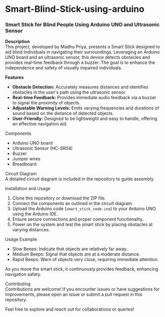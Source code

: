 # Smart-Blind-Stick-using-arduino

### Smart Stick for Blind People Using Arduino UNO and Ultrasonic Sensor

**Description**  
This project, developed by Madhu Priya, presents a Smart Stick designed to aid blind individuals in navigating their surroundings. Leveraging an Arduino UNO board and an ultrasonic sensor, this device detects obstacles and provides real-time feedback through a buzzer. The goal is to enhance the independence and safety of visually impaired individuals.

**Features**  
- **Obstacle Detection:** Accurately measures distances and identifies obstacles in the user's path using the ultrasonic sensor.
- **Real-time Feedback:** Provides immediate audio feedback via a buzzer to signal the proximity of objects.
- **Adjustable Warning Levels:** Emits varying frequencies and durations of sound based on the distance of detected objects.
- **User-Friendly:** Designed to be lightweight and easy to handle, offering an effective navigation aid.

Components 
- Arduino UNO board
- Ultrasonic Sensor (HC-SR04)
- Buzzer
- Jumper wires
- Breadboard
  

Circuit Diagram  
A detailed circuit diagram is included in the repository to guide assembly.

Installation and Usage  
1. Clone this repository or download the ZIP file.
2. Connect the components as outlined in the circuit diagram.
3. Upload the Arduino code (`smart_stick_code.ino`) to your Arduino UNO using the Arduino IDE.
4. Ensure secure connections and proper component functionality.
5. Power on the system and test the smart stick by placing obstacles at varying distances.

Usage Example 
- Slow Beeps: Indicate that objects are relatively far away.
- Medium Beeps: Signal that objects are at a moderate distance.
- Rapid Beeps: Warn of objects very close, requiring immediate attention.

As you move the smart stick, it continuously provides feedback, enhancing navigation safety.

Contributing  
Contributions are welcome! If you encounter issues or have suggestions for improvements, please open an issue or submit a pull request in this repository.

Feel free to explore and reach out for collaborations or queries!
